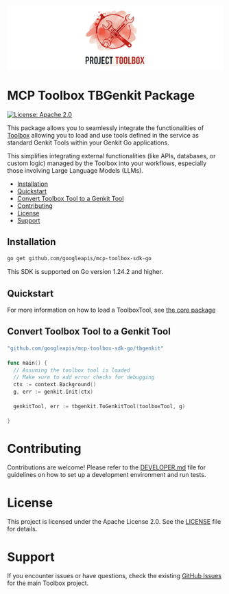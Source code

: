 ![MCP Toolbox Logo](https://raw.githubusercontent.com/googleapis/genai-toolbox/main/logo.png)

# MCP Toolbox TBGenkit Package

[![License: Apache 2.0](https://img.shields.io/badge/License-Apache%202.0-blue.svg)](https://opensource.org/licenses/Apache-2.0)

This package allows you to seamlessly integrate the functionalities of
[Toolbox](https://github.com/googleapis/genai-toolbox) allowing you to load and
use tools defined in the service as standard Genkit Tools within your Genkit Go
applications.

This simplifies integrating external functionalities (like APIs, databases, or
custom logic) managed by the Toolbox into your workflows, especially those
involving Large Language Models (LLMs).


<!-- TOC ignore:true -->
<!-- TOC -->

- [Installation](#installation)
- [Quickstart](#quickstart)
- [Convert Toolbox Tool to a Genkit Tool](#convert-toolbox-tool-to-a-genkit-tool)
- [Contributing](#contributing)
- [License](#license)
- [Support](#support)

<!-- /TOC -->

## Installation

```bash
go get github.com/googleapis/mcp-toolbox-sdk-go
```
This SDK is supported on Go version 1.24.2 and higher.

## Quickstart

For more information on how to load a ToolboxTool, see [the core package](https://github.com/googleapis/mcp-toolbox-sdk-go/tree/main/core)

## Convert Toolbox Tool to a Genkit Tool

```go
"github.com/googleapis/mcp-toolbox-sdk-go/tbgenkit"

func main() {
  // Assuming the toolbox tool is loaded
  // Make sure to add error checks for debugging
  ctx := context.Background()
  g, err := genkit.Init(ctx)

  genkitTool, err := tbgenkit.ToGenkitTool(toolboxTool, g)

}
```

# Contributing

Contributions are welcome! Please refer to the [DEVELOPER.md](./DEVELOPER.md)
file for guidelines on how to set up a development environment and run tests.

# License

This project is licensed under the Apache License 2.0. See the
[LICENSE](https://github.com/googleapis/mcp-toolbox-sdk-go/blob/main/LICENSE) file for details.

# Support

If you encounter issues or have questions, check the existing [GitHub Issues](https://github.com/googleapis/genai-toolbox/issues) for the main Toolbox project.
